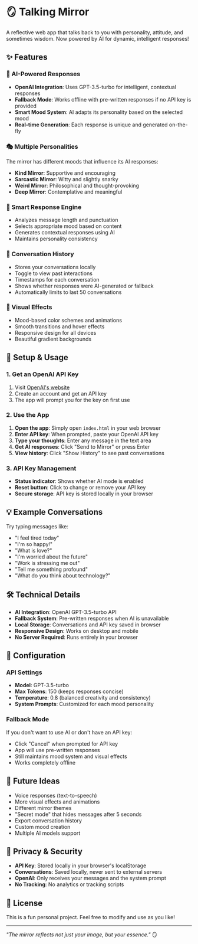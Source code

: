 # 🪞 Talking Mirror

A reflective web app that talks back to you with personality, attitude, and sometimes wisdom. Now powered by AI for dynamic, intelligent responses!

## ✨ Features

### 🤖 AI-Powered Responses
- **OpenAI Integration**: Uses GPT-3.5-turbo for intelligent, contextual responses
- **Fallback Mode**: Works offline with pre-written responses if no API key is provided
- **Smart Mood System**: AI adapts its personality based on the selected mood
- **Real-time Generation**: Each response is unique and generated on-the-fly

### 🎭 Multiple Personalities
The mirror has different moods that influence its AI responses:
- **Kind Mirror**: Supportive and encouraging
- **Sarcastic Mirror**: Witty and slightly snarky
- **Weird Mirror**: Philosophical and thought-provoking
- **Deep Mirror**: Contemplative and meaningful

### 🧠 Smart Response Engine
- Analyzes message length and punctuation
- Selects appropriate mood based on content
- Generates contextual responses using AI
- Maintains personality consistency

### 📜 Conversation History
- Stores your conversations locally
- Toggle to view past interactions
- Timestamps for each conversation
- Shows whether responses were AI-generated or fallback
- Automatically limits to last 50 conversations

### 🎨 Visual Effects
- Mood-based color schemes and animations
- Smooth transitions and hover effects
- Responsive design for all devices
- Beautiful gradient backgrounds

## 🚀 Setup & Usage

### 1. Get an OpenAI API Key
1. Visit [OpenAI's website](https://platform.openai.com/)
2. Create an account and get an API key
3. The app will prompt you for the key on first use

### 2. Use the App
1. **Open the app**: Simply open `index.html` in your web browser
2. **Enter API key**: When prompted, paste your OpenAI API key
3. **Type your thoughts**: Enter any message in the text area
4. **Get AI responses**: Click "Send to Mirror" or press Enter
5. **View history**: Click "Show History" to see past conversations

### 3. API Key Management
- **Status indicator**: Shows whether AI mode is enabled
- **Reset button**: Click to change or remove your API key
- **Secure storage**: API key is stored locally in your browser

## 💡 Example Conversations

Try typing messages like:
- "I feel tired today"
- "I'm so happy!"
- "What is love?"
- "I'm worried about the future"
- "Work is stressing me out"
- "Tell me something profound"
- "What do you think about technology?"

## 🛠️ Technical Details

- **AI Integration**: OpenAI GPT-3.5-turbo API
- **Fallback System**: Pre-written responses when AI is unavailable
- **Local Storage**: Conversations and API key saved in browser
- **Responsive Design**: Works on desktop and mobile
- **No Server Required**: Runs entirely in your browser

## 🔧 Configuration

### API Settings
- **Model**: GPT-3.5-turbo
- **Max Tokens**: 150 (keeps responses concise)
- **Temperature**: 0.8 (balanced creativity and consistency)
- **System Prompts**: Customized for each mood personality

### Fallback Mode
If you don't want to use AI or don't have an API key:
- Click "Cancel" when prompted for API key
- App will use pre-written responses
- Still maintains mood system and visual effects
- Works completely offline

## 🎯 Future Ideas

- Voice responses (text-to-speech)
- More visual effects and animations
- Different mirror themes
- "Secret mode" that hides messages after 5 seconds
- Export conversation history
- Custom mood creation
- Multiple AI models support

## 📝 Privacy & Security

- **API Key**: Stored locally in your browser's localStorage
- **Conversations**: Saved locally, never sent to external servers
- **OpenAI**: Only receives your messages and the system prompt
- **No Tracking**: No analytics or tracking scripts

## 📝 License

This is a fun personal project. Feel free to modify and use as you like!

---

*"The mirror reflects not just your image, but your essence."* 🪞 